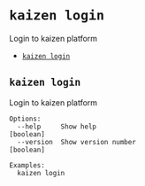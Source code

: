 `kaizen login`
===============

Login to kaizen platform

* [`kaizen login`](#kaizen-login)

## `kaizen login`

Login to kaizen platform

```
Options:
  --help     Show help                                                 [boolean]
  --version  Show version number                                       [boolean]

Examples:
  kaizen login
```
